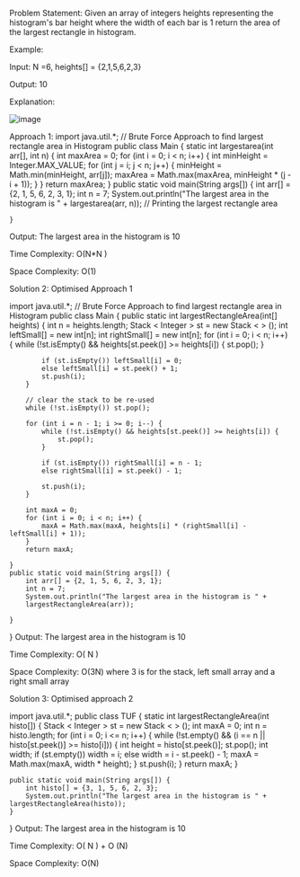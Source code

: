 Problem Statement: Given an array of integers heights representing the histogram's bar height where the width of each bar is 1  return the area of the largest rectangle in histogram.

Example:

Input: N =6, heights[] = {2,1,5,6,2,3}

Output: 10

Explanation:

![image](https://github.com/user-attachments/assets/b2588ab6-f743-45e6-8a21-cebd3971df51)

Approach 1:
import java.util.*;
// Brute Force Approach to find largest rectangle area in Histogram
public class Main {
    static int largestarea(int arr[], int n) {
        int maxArea = 0;
        for (int i = 0; i < n; i++) {
            int minHeight = Integer.MAX_VALUE;
            for (int j = i; j < n; j++) {
                minHeight = Math.min(minHeight, arr[j]);
                maxArea = Math.max(maxArea, minHeight * (j - i + 1));
            }
        }
        return maxArea;
    }
    public static void main(String args[]) {
        int arr[] = {2, 1, 5, 6, 2, 3, 1};
        int n = 7;
        System.out.println("The largest area in the histogram is " + largestarea(arr, n)); // Printing the largest rectangle area

    }

Output: The largest area in the histogram is 10

Time Complexity: O(N*N ) 

Space Complexity: O(1)

Solution 2: Optimised Approach 1

import java.util.*;
// Brute Force Approach to find largest rectangle area in Histogram
public class Main {
    public static int largestRectangleArea(int[] heights) {
        int n = heights.length;
        Stack < Integer > st = new Stack < > ();
        int leftSmall[] = new int[n];
        int rightSmall[] = new int[n];
        for (int i = 0; i < n; i++) {
            while (!st.isEmpty() && heights[st.peek()] >= heights[i]) {
                st.pop();
            }

            if (st.isEmpty()) leftSmall[i] = 0;
            else leftSmall[i] = st.peek() + 1;
            st.push(i);
        }

        // clear the stack to be re-used
        while (!st.isEmpty()) st.pop();

        for (int i = n - 1; i >= 0; i--) {
            while (!st.isEmpty() && heights[st.peek()] >= heights[i]) {
                st.pop();
            }

            if (st.isEmpty()) rightSmall[i] = n - 1;
            else rightSmall[i] = st.peek() - 1;

            st.push(i);
        }

        int maxA = 0;
        for (int i = 0; i < n; i++) {
            maxA = Math.max(maxA, heights[i] * (rightSmall[i] - leftSmall[i] + 1));
        }
        return maxA;

    }
    public static void main(String args[]) {
        int arr[] = {2, 1, 5, 6, 2, 3, 1};
        int n = 7;
        System.out.println("The largest area in the histogram is " + 
        largestRectangleArea(arr)); 

    }
}
Output: The largest area in the histogram is 10

Time Complexity: O( N )

Space Complexity: O(3N) where 3 is for the stack, left small array and a right small array


Solution 3: Optimised approach 2

import java.util.*;
public class TUF {
    static int largestRectangleArea(int histo[]) {
        Stack < Integer > st = new Stack < > ();
        int maxA = 0;
        int n = histo.length;
        for (int i = 0; i <= n; i++) {
            while (!st.empty() && (i == n || histo[st.peek()] >= histo[i])) {
                int height = histo[st.peek()];
                st.pop();
                int width;
                if (st.empty())
                    width = i;
                else
                    width = i - st.peek() - 1;
                maxA = Math.max(maxA, width * height);
            }
            st.push(i);
        }
        return maxA;
    }

    public static void main(String args[]) {
        int histo[] = {3, 1, 5, 6, 2, 3};
        System.out.println("The largest area in the histogram is " + largestRectangleArea(histo));
    }
}
Output: The largest area in the histogram is 10

Time Complexity: O( N ) + O (N)

Space Complexity: O(N)
